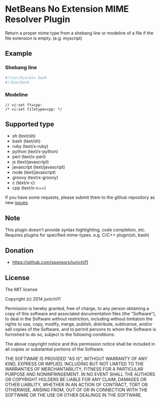 # NetBeans No Extension MIME Resolver Plugin

Return a proper mime type from a shebang line or modeline of a file if the file extension is empty. (e.g. myscript)

## Example

### Shebang line

```sh
#!/usr/bin/env bash
#!/bin/bash
```

### Modeline

```
// vi:set ft=cpp:
/* vi:set filetype=cpp: */
```

## Supported type

- sh (text/sh)
- bash (text/sh)
- ruby (text/x-ruby)
- python (text/x-python)
- perl (text/x-perl)
- js (text/javascript)
- javascript (text/javascript)
- node (text/javascript)
- groovy (text/x-groovy)
- c (text/x-c)
- cpp (text/x-c++)

If you have some requests, please submit them to the github repository as new [issues](https://github.com/junichi11/netbeans-noext-mime-resolver/issues).

## Note

This plugin doesn't provide syntax highlighting, code completion, etc.
Requires plugins for specified mime-types. e.g. C/C++ plugin(sh, bash)

## Donation

- https://github.com/sponsors/junichi11

## License

The MIT license

Copyright (c) 2014 junichi11

Permission is hereby granted, free of charge, to any person obtaining a copy of this software and associated documentation files (the "Software"), to deal in the Software without restriction, including without limitation the rights to use, copy, modify, merge, publish, distribute, sublicense, and/or sell copies of the Software, and to permit persons to whom the Software is furnished to do so, subject to the following conditions:

The above copyright notice and this permission notice shall be included in all copies or substantial portions of the Software.

THE SOFTWARE IS PROVIDED "AS IS", WITHOUT WARRANTY OF ANY KIND, EXPRESS OR IMPLIED, INCLUDING BUT NOT LIMITED TO THE WARRANTIES OF MERCHANTABILITY, FITNESS FOR A PARTICULAR PURPOSE AND NONINFRINGEMENT. IN NO EVENT SHALL THE AUTHORS OR COPYRIGHT HOLDERS BE LIABLE FOR ANY CLAIM, DAMAGES OR OTHER LIABILITY, WHETHER IN AN ACTION OF CONTRACT, TORT OR OTHERWISE, ARISING FROM, OUT OF OR IN CONNECTION WITH THE SOFTWARE OR THE USE OR OTHER DEALINGS IN THE SOFTWARE.
